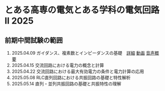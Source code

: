 # とある高専の電気とある学科の電気回路II 2025

## 前期中間試験の範囲
1. 2025.04.09 ガイダンス、複素数とインピーダンスの基礎　[詳細]() [動画](https://kosenjp.sharepoint.com/sites/039R73ESII/_layouts/15/embed.aspx?UniqueId=d04c620c-f40d-4ef4-91c7-2246e009207f&embed=%7B%22ust%22%3Atrue%2C%22hv%22%3A%22CopyEmbedCode%22%7D&referrer=StreamWebApp&referrerScenario=EmbedDialog.Create) [音声概要]()
2. 2025.04.15 交流回路における電力の概念と計算
3. 2025.04.22 交流回路における最大有効電力の条件と電力計算の応用
4. 2025.05.08 RLC直列回路における共振回路の基礎と特性解析
5. 2025.05.14 直列・並列共振回路の基礎と共振特性の理解
